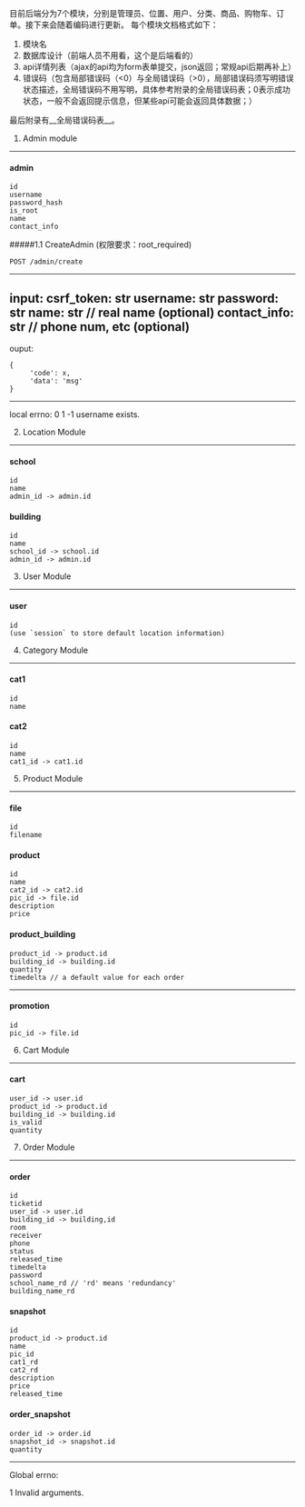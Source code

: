 目前后端分为7个模块，分别是管理员、位置、用户、分类、商品、购物车、订单。接下来会随着编码进行更新。
每个模块文档格式如下：

1. 模块名
2. 数据库设计（前端人员不用看，这个是后端看的）
3. api详情列表（ajax的api均为form表单提交，json返回；常规api后期再补上）
4. 错误码（包含局部错误码（<0）与全局错误码（>0），局部错误码须写明错误状态描述，全局错误码不用写明，具体参考附录的全局错误码表；0表示成功状态，一般不会返回提示信息，但某些api可能会返回具体数据；）

最后附录有__全局错误码表__。


1. Admin module
----
#### admin
```
id
username
password_hash
is_root
name
contact_info
```
#####1.1 CreateAdmin (权限要求：root_required)

`POST /admin/create`

----
input:
csrf_token: str
username: str
password: str
name: str // real name (optional)
contact_info: str // phone num, etc (optional)
----
ouput:
```
{
     'code': x,
     'data': 'msg'
}
```
----
local errno:
0
1
-1 username exists.




2. Location Module
----
#### school
```
id
name
admin_id -> admin.id
```

#### building
```
id
name
school_id -> school.id
admin_id -> admin.id
```

3. User Module
----
#### user
```
id
(use `session` to store default location information)
```

4. Category Module
----
#### cat1
```
id 
name
```

#### cat2
```
id
name
cat1_id -> cat1.id
```

5. Product Module
----
#### file
```
id
filename
```

#### product
```
id
name
cat2_id -> cat2.id
pic_id -> file.id
description
price
```

#### product_building
```
product_id -> product.id
building_id -> building.id
quantity
timedelta // a default value for each order
```

----
#### promotion
```
id
pic_id -> file.id
```

6. Cart Module
----
#### cart
```
user_id -> user.id
product_id -> product.id
building_id -> building.id
is_valid
quantity
```

7. Order Module
----
#### order
```
id
ticketid
user_id -> user.id
building_id -> building,id
room
receiver
phone
status
released_time
timedelta
password
school_name_rd // 'rd' means 'redundancy'
building_name_rd
```
#### snapshot
```
id
product_id -> product.id
name
pic_id
cat1_rd
cat2_rd
description
price
released_time
```

#### order_snapshot
```
order_id -> order.id
snapshot_id -> snapshot.id
quantity
```

----
Global errno:

1  Invalid arguments.
